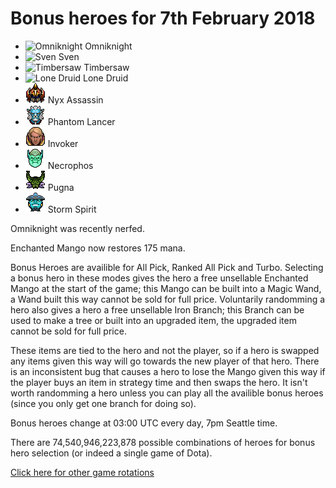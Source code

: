 # Bonus heroes for 7th February 2018

- ![Omniknight](https://d1u5p3l4wpay3k.cloudfront.net/dota2_gamepedia/0/05/Omniknight_minimap_icon.png?version=ff46e87554f9ac6c82f18e6d82d64baf) Omniknight
- ![Sven](https://d1u5p3l4wpay3k.cloudfront.net/dota2_gamepedia/1/1c/Sven_minimap_icon.png?version=c631c206b12b7960b5b260281e65bbe1) Sven
- ![Timbersaw](https://d1u5p3l4wpay3k.cloudfront.net/dota2_gamepedia/4/49/Timbersaw_minimap_icon.png?version=2bb2d544c2bfbd8e447e19bdaf8143be) Timbersaw
- ![Lone Druid](https://d1u5p3l4wpay3k.cloudfront.net/dota2_gamepedia/0/08/Lone_Druid_minimap_icon.png?version=97ef3f12303fe252d84c907a9ded7fce) Lone Druid
- ![Nyx Assassin](/images/miniheroes/nyx_assassin.png) Nyx Assassin
- ![Phantom Lancer](/images/miniheroes/phantom_lancer.png) Phantom Lancer
- ![Invoker](/images/miniheroes/invoker.png) Invoker
- ![Necrophos](/images/miniheroes/necrolyte.png) Necrophos
- ![Pugna](/images/miniheroes/pugna.png) Pugna
- ![Storm Spirit](/images/miniheroes/storm_spirit.png) Storm Spirit

Omniknight was recently nerfed.

Enchanted Mango now restores 175 mana.

Bonus Heroes are availible for All Pick, Ranked All Pick and Turbo. Selecting a bonus hero in these modes gives the hero a free unsellable Enchanted Mango at the start of the game; this Mango can be built into a Magic Wand, a Wand built this way cannot be sold for full price. Voluntarily randomming a hero also gives a hero a free unsellable Iron Branch; this Branch can be used to make a tree or built into an upgraded item, the upgraded item cannot be sold for full price.

These items are tied to the hero and not the player, so if a hero is swapped any items given this way will go towards the new player of that hero. There is an inconsistent bug that causes a hero to lose the Mango given this way if the player buys an item in strategy time and then swaps the hero. It isn't worth randomming a hero unless you can play all the availible bonus heroes (since you only get one branch for doing so).

Bonus heroes change at 03:00 UTC every day, 7pm Seattle time.

There are 74,540,946,223,878 possible combinations of heroes for bonus hero selection (or indeed a single game of Dota).

[Click here for other game rotations](https://tsunamishadow.github.io/bonusheroes/othergames)

